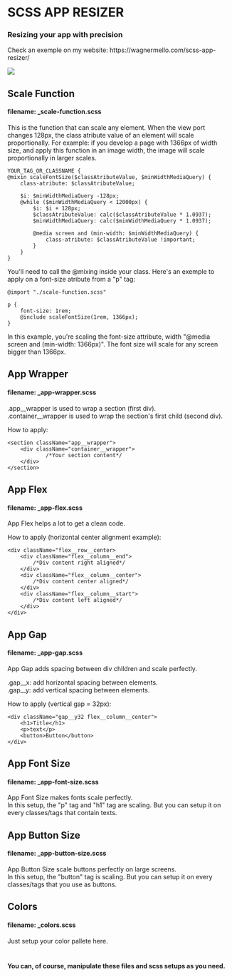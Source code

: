 <h1> SCSS APP RESIZER

<h3>Resizing your app with precision</h2>
<p>Check an exemple on my website: https://wagnermello.com/scss-app-resizer/</p>

<img src="./example-with-reactjs-app/src/assets/readme.gif">



<h2>Scale Function</h2>
<h4>filename: _scale-function.scss</h4>

<p>This is the function that can scale any element.
When the view port changes 128px, the class atribute value of an element will scale proportionally.
For example: if you develop a page with 1366px of width size, and apply this function in an image width, the image will scale proportionally in larger scales.


```
YOUR_TAG_OR_CLASSNAME {
@mixin scaleFontSize($classAtributeValue, $minWidthMediaQuery) {
	class-atribute: $classAtributeValue;

	$i: $minWidthMediaQuery -128px;
	@while ($minWidthMediaQuery < 12000px) {
		$i: $i + 128px;
		$classAtributeValue: calc($classAtributeValue * 1.0937);
		$minWidthMediaQuery: calc($minWidthMediaQuery * 1.0937);

		@media screen and (min-width: $minWidthMediaQuery) {
			class-atribute: $classAtributeValue !important;
		}
	}
}
```


You'll need to call the @mixing inside your class. Here's an exemple to apply on a font-size atribute from a "p" tag:


```
@import "./scale-function.scss"

p {
	font-size: 1rem;
	@include scaleFontSize(1rem, 1366px);
}

```

In this example, you're scaling the font-size attribute, width "@media screen and (min-width: 1366px)". The font size will scale for any screen bigger than 1366px.


<h2> App Wrapper </h2>
<h4> filename: _app-wrapper.scss</h4>

<p>.app__wrapper is used to wrap a section (first div).<br />
.container__wrapper is used to wrap the section's first child (second div).<br />

How to apply:<br />

</p>

```
<section className="app__wrapper">
	<div className="container__wrapper">
    		/*Your section content*/
	</div>
</section>
```

<h2> App Flex </h2>
<h4> filename: _app-flex.scss</h4>

<p>App Flex helps a lot to get a clean code.<br />

How to apply (horizontal center alignment example):<br />

</p>

```
<div className="flex__row__center>
	<div className="flex__column__end">
		/*Div content right aligned*/
	</div>
	<div className="flex__column__center">
		/*Div content center aligned*/
	</div>
	<div className="flex__column__start">
		/*Div content left aligned*/
	</div>
</div>
```

<h2> App Gap </h2>
<h4> filename: _app-gap.scss</h4>

<p> App Gap adds spacing between div children and scale perfectly.<br />

.gap__x: add horizontal spacing between elements.<br />
.gap__y: add vertical spacing between elements.<br />

How to apply (vertical gap = 32px): <br />

</p>

```
<div className="gap__y32 flex__column__center">
	<h1>Title</h1>
	<p>text</p>
	<button>Button</button>
</div>
```

<h2> App Font Size </h2>
<h4> filename: _app-font-size.scss</h4>

<p>App Font Size makes fonts scale perfectly.
<br />
In this setup, the "p" tag and "h1" tag are scaling.
But you can setup it on every classes/tags that contain texts.
</p>

<h2> App Button Size </h2>
<h4> filename: _app-button-size.scss</h4>

<p> App Button Size scale buttons perfectly on large screens.<br />
In this setup, the "button" tag is scaling. But you can setup it on every classes/tags that you use as buttons.<br />
</p>

<h2> Colors </h2>
<h4> filename: _colors.scss</h4>
<p>
Just setup your color pallete here.<br />
</p>

#

<h4>You can, of course, manipulate these files and scss setups as you need.</h4>
